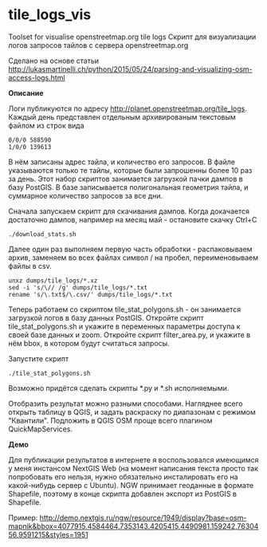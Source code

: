 # tile_logs_vis
Toolset for visualise openstreetmap.org tile logs
Скрипт для визуализации логов запросов тайлов с сервера openstreetmap.org

Сделано на основе статьи http://lukasmartinelli.ch/python/2015/05/24/parsing-and-visualizing-osm-access-logs.html

__Описание__

Логи публикуются по адресу http://planet.openstreetmap.org/tile_logs. Каждый день представлен отдельным архивированым текстовым файлом из строк вида 

```
0/0/0 588590
1/0/0 139613
```

В нём записаны адрес тайла, и количество его запросов. В файле указываются только те тайлы, которые были запрошенны более 10 раз за день.
Этот набор скриптов занимается загрузкой пачки дампов в базу PostGIS. В базе записывается полигональная геометрия тайла, и суммарное количество запросов за все дни. 

Сначала запускаем скрипт для скачивания дампов. Когда докачается достаточно дампов, например на месяц май - остановите скачку Ctrl+C

```
./download_stats.sh
```

Далее один раз выполняем первую часть обработки - распаковываем архив, заменяем во всех файлах символ / на пробел, переименовываем файлы в csv.

```
unxz dumps/tile_logs/*.xz
sed -i 's/\// /g' dumps/tile_logs/*.txt
rename 's/\.txt$/\.csv/' dumps/tile_logs/*.txt
```

Теперь работаем со скриптом tile_stat_polygons.sh - он занимается загрузкой логов в базу данных PostGIS.
Откройте скрипт tile_stat_polygons.sh и укажите в переменных параметры доступа к своей базе данных и zoom.
Откройте скрипт filter_area.py, и укажите в нём bbox, в котором будут считаться запросы.

Запустите скрипт 

```
./tile_stat_polygons.sh
```

Возможно придётся сделать скрипты *.py и *.sh исполняемыми.


Отобразить результат можно разными способами. Нагляднее всего открыть таблицу в QGIS, и задать раскраску по диапазонам с режимом "Квантили". Подложить в QGIS OSM проще всего плагином QuickMapServices.

__Демо__

Для публикации результатов в интернете я воспользовался имеющимся у меня инстансом NextGIS Web (на момент написания текста просто так попробовать его нельзя, нужно обязательно инсталировать его на какой-нибудь сервер с Ubuntu). 
NGW принимает геоданные в формате Shapefile, поэтому в конце скрипта добавлен экспорт из PostGIS в Shapefile.

Пример: http://demo.nextgis.ru/ngw/resource/1949/display?base=osm-mapnik&bbox=4077915.4584464,7353143.4205415,4490981.159242,7630456.9591215&styles=1951
